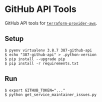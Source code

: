 # GitHub API Tools

GitHub API tools for [`terraform-provider-aws`](https://github.com/hashicorp/terraform-provider-aws).

## Setup

```console
$ pyenv virtualenv 3.8.7 387-github-api
$ echo "387-github-api" > .python-version
$ pip install --upgrade pip
$ pip install -r requirements.txt
```

## Run

```console
$ export GITHUB_TOKEN="..."
$ python get_service_maintainer_issues.py
```

